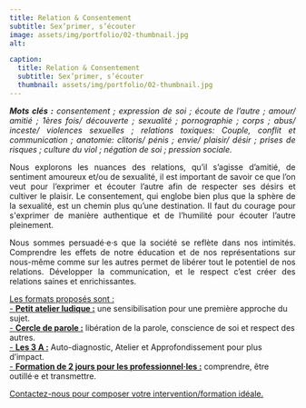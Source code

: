 ```yaml
---
title: Relation & Consentement
subtitle: Sex’primer, s’écouter
image: assets/img/portfolio/02-thumbnail.jpg
alt: 

caption:
  title: Relation & Consentement
  subtitle: Sex’primer, s’écouter
  thumbnail: assets/img/portfolio/02-thumbnail.jpg
---
```

<p style="text-align: justify;"><em><strong>Mots clés :</strong> consentement ; expression de soi ; écoute de l’autre ; amour/ amitié ; 1ères fois/ découverte ; sexualité ; pornographie ; corps ; abus/ inceste/ violences sexuelles ; relations toxiques: Couple, conflit et communication ; anatomie: clitoris/ pénis ; envie/ plaisir/ désir ; prises de risques ; culture du viol ; négation de soi ; pression sociale.</em></p>

<p style="text-align: justify;">Nous explorons les nuances des relations, qu’il s’agisse d’amitié, de sentiment amoureux et/ou de sexualité, il est important de savoir ce que l’on veut pour l’exprimer et écouter l’autre afin de respecter ses désirs et cultiver le plaisir. Le consentement, qui englobe bien plus que la sphère de la sexualité, est un chemin plus qu’une destination. Il faut du courage pour s'exprimer de manière authentique et de l’humilité pour écouter l’autre pleinement.
</p> 

<p style="text-align: justify;">Nous sommes persuadé·e·s que la société se reflète dans nos intimités. Comprendre les effets de notre éducation et de nos représentations sur nous-même comme sur les autres permet de libérer tout le potentiel de nos relations. Développer la communication, et le respect c’est créer des relations saines et enrichissantes.</p> 

[Les formats proposés sont :](/formats)<br/>
[- **Petit atelier ludique :**](/formats)  une sensibilisation pour une première approche du sujet.<br/>
[- **Cercle de parole :**](/formats) libération de la parole, conscience de soi et respect des autres.<br/>
[- **Les 3 A :**](/formats) Auto-diagnostic, Atelier et Approfondissement pour plus d’impact.<br/>
[- **Formation de 2 jours pour les professionnel·les :**](/formats) comprendre, être outillé·e et transmettre.


<a class="nav-link js-scroll-trigger active" href="index.html#contact">Contactez-nous pour composer votre intervention/formation idéale.</a>

